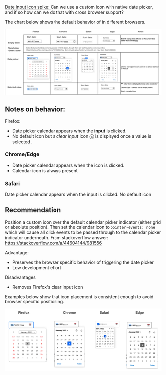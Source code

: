 [Date input icon spike:  ](https://dev.azure.com/AB-Design/Apollo%20Design%20Systems/_workitems/edit/571) Can we use a custom icon with native date picker, and if so how can we do that with cross browser support?

The chart below shows the default behavior of in different browsers.

![Screen Shot 2022-01-06 at 10.37.53 AM.png](/.attachments/Screen%20Shot%202022-01-06%20at%2010.37.53%20AM-5ce45686-b554-4700-8f3f-fd3328ac4aac.png)

## Notes on behavior: 
Firefox: 
- Date picker calendar appears when the **input** is clicked.
- No default icon but a _clear input_ icon &#9447; is displayed once a value is selected .

### Chrome/Edge
- Date picker calendar appears when the icon is clicked.
- Calendar icon is always present 

### Safari
Date picker calendar appears when the input is clicked.
No default icon

## Recommendation

Position a custom icon over the default calendar picker indicator (either grid or absolute position).  Then set the calendar icon to `pointer-events: none` which will cause all click events to be passed through to the calendar picker indicator underneath. From stackoverflow answer:   https://stackoverflow.com/a/44604144/981556

Advantage: 
- Preserves the browser specific behavior of triggering the date picker
- Low development effort

Disadvantages
- Removes Firefox's clear input icon 

Examples below show that icon placement is consistent enough to avoid browser specific positioning.

![Screen Shot 2022-01-06 at 10.48.59 AM.png](/.attachments/Screen%20Shot%202022-01-06%20at%2010.48.59%20AM-fd2f6f3c-87be-4c70-84cb-1866fed5e3aa.png)